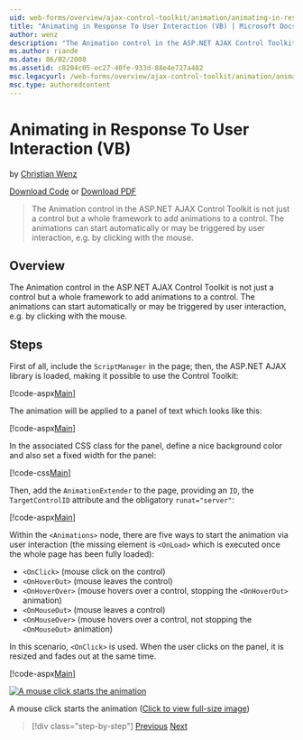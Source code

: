 ```yaml
---
uid: web-forms/overview/ajax-control-toolkit/animation/animating-in-response-to-user-interaction-vb
title: "Animating in Response To User Interaction (VB) | Microsoft Docs"
author: wenz
description: "The Animation control in the ASP.NET AJAX Control Toolkit is not just a control but a whole framework to add animations to a control. The animations can star..."
ms.author: riande
ms.date: 06/02/2008
ms.assetid: c8204c05-ec27-40fe-933d-88e4e727a482
msc.legacyurl: /web-forms/overview/ajax-control-toolkit/animation/animating-in-response-to-user-interaction-vb
msc.type: authoredcontent
---
```

# Animating in Response To User Interaction (VB)

by [Christian Wenz](https://github.com/wenz)

[Download Code](https://download.microsoft.com/download/f/9/a/f9a26acd-8df4-4484-8a18-199e4598f411/Animation6.vb.zip) or [Download PDF](https://download.microsoft.com/download/6/7/1/6718d452-ff89-4d3f-a90e-c74ec2d636a3/animation6VB.pdf)

> The Animation control in the ASP.NET AJAX Control Toolkit is not just a control but a whole framework to add animations to a control. The animations can start automatically or may be triggered by user interaction, e.g. by clicking with the mouse.

## Overview

The Animation control in the ASP.NET AJAX Control Toolkit is not just a control but a whole framework to add animations to a control. The animations can start automatically or may be triggered by user interaction, e.g. by clicking with the mouse.

## Steps

First of all, include the `ScriptManager` in the page; then, the ASP.NET AJAX library is loaded, making it possible to use the Control Toolkit:

[!code-aspx[Main](animating-in-response-to-user-interaction-vb/samples/sample1.aspx)]

The animation will be applied to a panel of text which looks like this:

[!code-aspx[Main](animating-in-response-to-user-interaction-vb/samples/sample2.aspx)]

In the associated CSS class for the panel, define a nice background color and also set a fixed width for the panel:

[!code-css[Main](animating-in-response-to-user-interaction-vb/samples/sample3.css)]

Then, add the `AnimationExtender` to the page, providing an `ID`, the `TargetControlID` attribute and the obligatory `runat="server"`:

[!code-aspx[Main](animating-in-response-to-user-interaction-vb/samples/sample4.aspx)]

Within the `<Animations>` node, there are five ways to start the animation via user interaction (the missing element is `<OnLoad>` which is executed once the whole page has been fully loaded):

- `<OnClick>` (mouse click on the control)
- `<OnHoverOut>` (mouse leaves the control)
- `<OnHoverOver>` (mouse hovers over a control, stopping the `<OnHoverOut>` animation)
- `<OnMouseOut>` (mouse leaves a control)
- `<OnMouseOver>` (mouse hovers over a control, not stopping the `<OnMouseOut>` animation)

In this scenario, `<OnClick>` is used. When the user clicks on the panel, it is resized and fades out at the same time.

[!code-aspx[Main](animating-in-response-to-user-interaction-vb/samples/sample5.aspx)]

[![A mouse click starts the animation](animating-in-response-to-user-interaction-vb/_static/image2.png)](animating-in-response-to-user-interaction-vb/_static/image1.png)

A mouse click starts the animation ([Click to view full-size image](animating-in-response-to-user-interaction-vb/_static/image3.png))

> [!div class="step-by-step"]
> [Previous](picking-one-animation-out-of-a-list-vb.md)
> [Next](disabling-actions-during-animation-vb.md)
